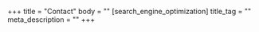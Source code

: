 +++
title = "Contact"
body = ""
[search_engine_optimization]
title_tag = ""
meta_description = ""
+++
